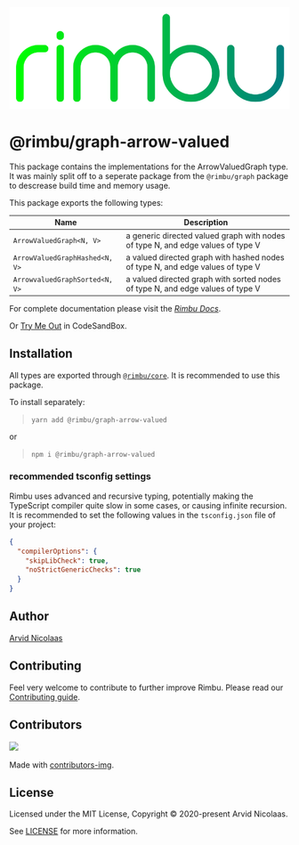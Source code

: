 <p align="center">
    <img src="../../assets/rimbu_logo.svg" />
</p>

# @rimbu/graph-arrow-valued

This package contains the implementations for the ArrowValuedGraph type. It was mainly split off to a seperate package from the `@rimbu/graph` package to descrease build time and memory usage.

This package exports the following types:

| Name                           | Description                                                                     |
| ------------------------------ | ------------------------------------------------------------------------------- |
| `ArrowValuedGraph<N, V>`       | a generic directed valued graph with nodes of type N, and edge values of type V |
| `ArrowValuedGraphHashed<N, V>` | a valued directed graph with hashed nodes of type N, and edge values of type V  |
| `ArrowvaluedGraphSorted<N, V>` | a valued directed graph with sorted nodes of type N, and edge values of type V  |

For complete documentation please visit the _[Rimbu Docs](http://rimbu.org)_.

Or [Try Me Out](https://codesandbox.io/s/rimbu-sandbox-d4tbk?previewwindow=console&view=split&editorsize=65&moduleview=1&module=/src/index.ts) in CodeSandBox.

## Installation

All types are exported through [`@rimbu/core`](../core). It is recommended to use this package.

To install separately:

> `yarn add @rimbu/graph-arrow-valued`

or

> `npm i @rimbu/graph-arrow-valued`

### recommended tsconfig settings

Rimbu uses advanced and recursive typing, potentially making the TypeScript compiler quite slow in some cases, or causing infinite recursion. It is recommended to set the following values in the `tsconfig.json` file of your project:

```json
{
  "compilerOptions": {
    "skipLibCheck": true,
    "noStrictGenericChecks": true
  }
}
```

## Author

[Arvid Nicolaas](https://github.com/vitoke)

## Contributing

Feel very welcome to contribute to further improve Rimbu. Please read our [Contributing guide](../../CONTRIBUTING.md).

## Contributors

<img src = "https://contrib.rocks/image?repo=vitoke/iternal"/>

Made with [contributors-img](https://contrib.rocks).

## License

Licensed under the MIT License, Copyright © 2020-present Arvid Nicolaas.

See [LICENSE](./LICENSE) for more information.

